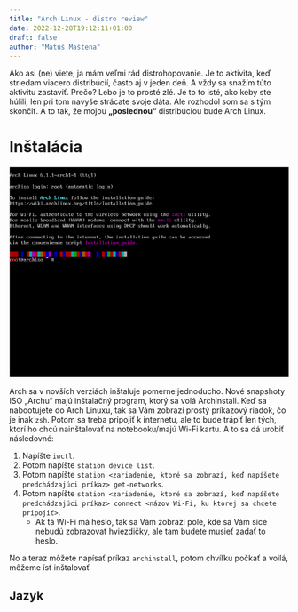 ```yaml
---
title: "Arch Linux - distro review"
date: 2022-12-28T19:12:11+01:00
draft: false
author: "Matúš Maštena"
---
```


Ako asi (ne) viete, ja mám veľmi rád distrohopovanie. Je to aktivita, keď striedam viacero distribúcií, často aj v jeden deň. A vždy sa snažím túto aktivitu zastaviť. Prečo? Lebo je to prosté zlé. Je to to isté, ako keby ste húlili, len pri tom navyše strácate svoje dáta. Ale rozhodol som sa s tým skončiť. A to tak, že mojou ****„poslednou“**** distribúciou bude Arch Linux.

# Inštalácia

![](./img/Arch/zsh.png)

Arch sa v novších verziách inštaluje pomerne jednoducho. Nové snapshoty ISO „Archu“ majú inštalačný program, ktorý sa volá Archinstall. Keď sa nabootujete do Arch Linuxu, tak sa Vám zobrazí prostý príkazový riadok, čo je inak ``zsh``. Potom sa treba pripojiť k internetu, ale to bude trápiť len tých, ktorí ho chcú nainštalovať na notebooku/majú Wi-Fi kartu. A to sa dá urobiť následovné:

1. Napíšte ``iwctl``.
2. Potom napíšte ``station device list``.
3. Potom napíšte ``station <zariadenie, ktoré sa zobrazí, keď napíšete predchádzajúci príkaz> get-networks``. 
4. Potom napíšte ``station <zariadenie, ktoré sa zobrazí, keď napíšete predchádzajúci príkaz> connect <názov Wi-Fi, ku ktorej sa chcete pripojiť>``.
    - Ak tá Wi-Fi má heslo, tak sa Vám zobrazí pole, kde sa Vám síce nebudú zobrazovať hviezdičky, ale tam budete musieť zadať to heslo.

No a teraz môžete napísať príkaz ``archinstall``, potom chvíľku počkať a voilá, môžeme ísť inštalovať
## Jazyk
